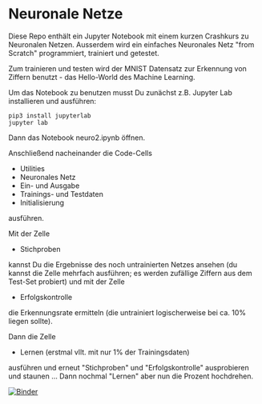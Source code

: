 # Neuronale Netze

Diese Repo enthält ein Jupyter Notebook mit einem kurzen Crashkurs zu Neuronalen Netzen.
Ausserdem wird ein einfaches Neuronales Netz "from Scratch" programmiert, trainiert und getestet.

Zum trainieren und testen wird der MNIST Datensatz zur Erkennung von Ziffern benutzt - das Hello-World des Machine Learning.

Um das Notebook zu benutzen musst Du zunächst z.B. Jupyter Lab installieren und ausführen:

    pip3 install jupyterlab
    jupyter lab


Dann das Notebook neuro2.ipynb öffnen.

Anschließend nacheinander die Code-Cells 

- Utilities
- Neuronales Netz
- Ein- und Ausgabe
- Trainings- und Testdaten
- Initialisierung

ausführen.

Mit der Zelle 
- Stichproben

kannst Du die Ergebnisse des noch untrainierten Netzes ansehen (du kannst die Zelle mehrfach ausführen; es werden zufällige Ziffern aus dem Test-Set probiert) und mit der Zelle

- Erfolgskontrolle

die Erkennungsrate ermitteln (die untrainiert logischerweise bei ca. 10% liegen sollte).

Dann die Zelle 

- Lernen  (erstmal vllt. mit nur 1% der Trainingsdaten)

ausführen und erneut "Stichproben" und "Erfolgskontrolle" ausprobieren und staunen ... 
Dann nochmal "Lernen" aber nun die Prozent hochdrehen.  

[![Binder](https://mybinder.org/badge_logo.svg)](https://mybinder.org/v2/gh/guhmuc/NeuronaleNetzeVortrag/HEAD?labpath=neuro2.ipynb)
